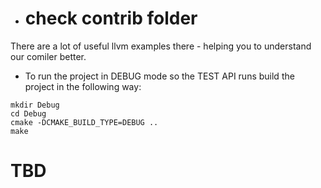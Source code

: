 - # check contrib folder
There are a lot of useful llvm examples there - helping you to understand our comiler better.

- To run the project in DEBUG mode so the TEST API runs build the project in the following way:
```
mkdir Debug
cd Debug
cmake -DCMAKE_BUILD_TYPE=DEBUG ..
make

```
# TBD

